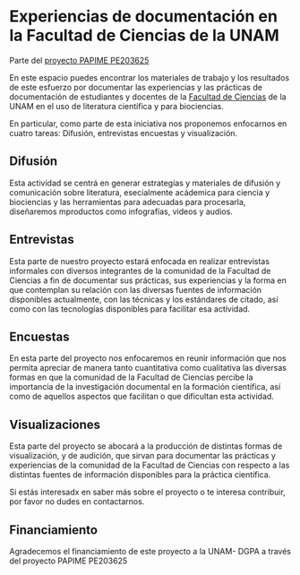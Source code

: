 # Experiencias de documentación en la Facultad de Ciencias de la UNAM

Parte del [proyecto PAPIME PE203625](https://github.com/lmichan/BIOliteraturaPE203625)

En este espacio puedes encontrar los materiales de trabajo y los resultados de este esfuerzo por documentar las experiencias y las prácticas de documentación de estudiantes y docentes de la [Facultad de Ciencias](https://www.fciencias.unam.mx) de la UNAM en el uso de literatura científica y para biociencias.

En particular, como parte de esta iniciativa nos proponemos enfocarnos en cuatro tareas: Difusión, entrevistas encuestas y visualización.

## Difusión

Esta actividad se centrá en generar estrategías y materiales de difusión y comunicación sobre literatura, esecialmente acádemica para ciencia y biociencias y las herramientas para adecuadas para procesarla, diseñaremos mproductos como infografías, videos y audios.


## Entrevistas

Esta parte de nuestro proyecto estará enfocada en realizar entrevistas informales con diversos integrantes de la comunidad de la Facultad de Ciencias a fin de documentar sus prácticas, sus experiencias y la forma en que contemplan su relación con las diversas fuentes de información disponibles actualmente, con las técnicas y los estándares de citado, así como con las tecnologías disponibles para facilitar esa actividad.

## Encuestas

En esta parte del proyecto nos enfocaremos en reunir información que nos permita apreciar de manera tanto cuantitativa como cualitativa las diversas formas en que la comunidad de la Facultad de Ciencias percibe la importancia de la investigación documental en la formación científica, así como de aquellos aspectos que facilitan o que dificultan esta actividad.

## Visualizaciones

Esta parte del proyecto se abocará a la producción de distintas formas de visualización, y de audición, que sirvan para documentar las prácticas y experiencias de la comunidad de la Facultad de Ciencias con respecto a las distintas fuentes de información disponibles para la práctica científica.

Si estás interesadx en saber más sobre el proyecto o te interesa contribuir, por favor no dudes en contactarnos.

## Financiamiento

Agradecemos el financiamiento de este proyecto a la UNAM- DGPA a través del proyecto PAPIME PE203625
